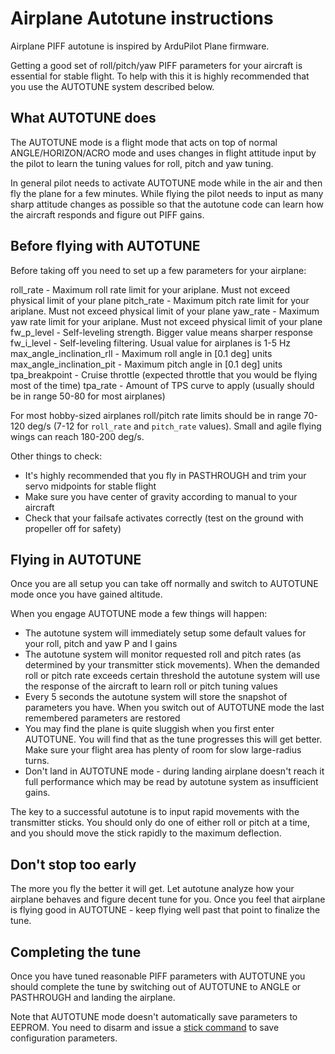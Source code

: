 # Airplane Autotune instructions

Airplane PIFF autotune is inspired by ArduPilot Plane firmware.

Getting a good set of roll/pitch/yaw PIFF parameters for your aircraft is essential for stable flight. To help with this it is highly recommended that you use the AUTOTUNE system described below.

## What AUTOTUNE does

The AUTOTUNE mode is a flight mode that acts on top of normal ANGLE/HORIZON/ACRO mode and uses changes in flight attitude input by the pilot to learn the tuning values for roll, pitch and yaw tuning.

In general pilot needs to activate AUTOTUNE mode while in the air and then fly the plane for a few minutes. While flying the pilot needs to input as many sharp attitude changes as possible so that the autotune code can learn how the aircraft responds and figure out PIFF gains.

## Before flying with AUTOTUNE

Before taking off you need to set up a few parameters for your airplane:

  roll_rate                 - Maximum roll rate limit for your ariplane. Must not exceed physical limit of your plane
  pitch_rate                - Maximum pitch rate limit for your ariplane. Must not exceed physical limit of your plane
  yaw_rate                  - Maximum yaw rate limit for your ariplane. Must not exceed physical limit of your plane
  fw_p_level                - Self-leveling strength. Bigger value means sharper response
  fw_i_level                - Self-leveling filtering. Usual value for airplanes is 1-5 Hz
  max_angle_inclination_rll - Maximum roll angle in [0.1 deg] units
  max_angle_inclination_pit - Maximum pitch angle in [0.1 deg] units
  tpa_breakpoint            - Cruise throttle (expected throttle that you would be flying most of the time)
  tpa_rate                  - Amount of TPS curve to apply (usually should be in range 50-80 for most airplanes)

For most hobby-sized airplanes roll/pitch rate limits should be in range 70-120 deg/s (7-12 for `roll_rate` and `pitch_rate` values). Small and agile flying wings can reach 180-200 deg/s.

Other things to check:

* It's highly recommended that you fly in PASTHROUGH and trim your servo midpoints for stable flight
* Make sure you have center of gravity according to manual to your aircraft
* Check that your failsafe activates correctly (test on the ground with propeller off for safety)

## Flying in AUTOTUNE

Once you are all setup you can take off normally and switch to AUTOTUNE mode once you have gained altitude.

When you engage AUTOTUNE mode a few things will happen:

* The autotune system will immediately setup some default values for your roll, pitch and yaw P and I gains
* The autotune system will monitor requested roll and pitch rates (as determined by your transmitter stick movements). When the demanded roll or pitch rate exceeds certain threshold the autotune system will use the response of the aircraft to learn roll or pitch tuning values
* Every 5 seconds the autotune system will store the snapshot of parameters you have. When you switch out of AUTOTUNE mode the last remembered parameters are restored
* You may find the plane is quite sluggish when you first enter AUTOTUNE. You will find that as the tune progresses this will get better. Make sure your flight area has plenty of room for slow large-radius turns.
* Don't land in AUTOTUNE mode - during landing airplane doesn't reach it full performance which may be read by autotune system as insufficient gains.

The key to a successful autotune is to input rapid movements with the transmitter sticks. You should only do one of either roll or pitch at a time, and you should move the stick rapidly to the maximum deflection.

## Don't stop too early

The more you fly the better it will get. Let autotune analyze how your airplane behaves and figure decent tune for you. Once you feel that airplane is flying good in AUTOTUNE - keep flying well past that point to finalize the tune.

## Completing the tune

Once you have tuned reasonable PIFF parameters with AUTOTUNE you should complete the tune by switching out of AUTOTUNE to ANGLE or PASTHROUGH and landing the airplane.

Note that AUTOTUNE mode doesn't automatically save parameters to EEPROM. You need to disarm and issue a [stick command](Controls.md) to save configuration parameters.
